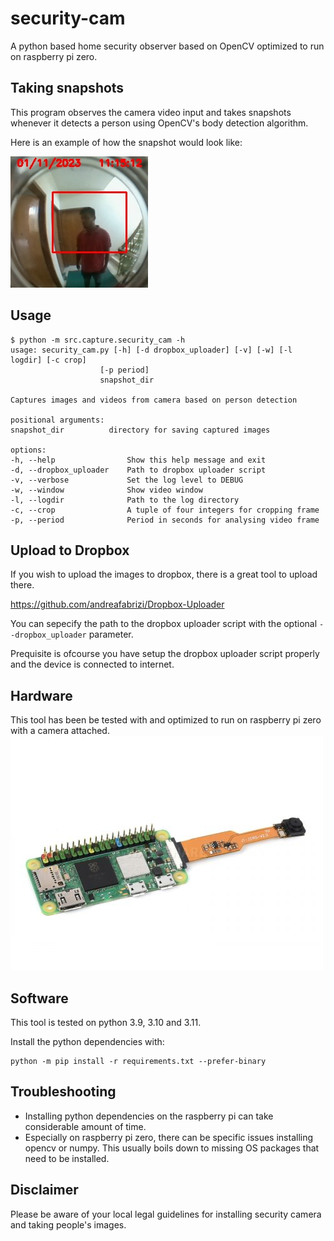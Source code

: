 # security-cam
A python based home security observer based on OpenCV optimized to run on raspberry pi zero.

## Taking snapshots

This program observes the camera video input and takes snapshots whenever it detects a person using OpenCV's body detection algorithm.

Here is an example of how the snapshot would look like:

![Example picture](/assets/images/example_detection.jpg)

## Usage

    $ python -m src.capture.security_cam -h
    usage: security_cam.py [-h] [-d dropbox_uploader] [-v] [-w] [-l logdir] [-c crop]
                        [-p period]
                        snapshot_dir

    Captures images and videos from camera based on person detection

    positional arguments:
    snapshot_dir          directory for saving captured images

    options:
    -h, --help                Show this help message and exit
    -d, --dropbox_uploader    Path to dropbox uploader script
    -v, --verbose             Set the log level to DEBUG
    -w, --window              Show video window
    -l, --logdir              Path to the log directory
    -c, --crop                A tuple of four integers for cropping frame
    -p, --period              Period in seconds for analysing video frame

## Upload to Dropbox

If you wish to upload the images to dropbox, there is a great tool to upload there.

https://github.com/andreafabrizi/Dropbox-Uploader

You can sepecify the path to the dropbox uploader script with the optional `--dropbox_uploader` parameter.

Prequisite is ofcourse you have setup the dropbox uploader script properly and the device is connected to internet.

## Hardware

This tool has been be tested with and optimized to run on raspberry pi zero with a camera attached.
![Raspberry Pi with attached camera module](/assets/images/raspberry_pi_zero_with_camera.jpg)

## Software

This tool is tested on python 3.9, 3.10 and 3.11.

Install the python dependencies with:

    python -m pip install -r requirements.txt --prefer-binary

## Troubleshooting

- Installing python dependencies on the raspberry pi can take considerable amount of time.
- Especially on raspberry pi zero, there can be specific issues installing opencv or numpy. This usually boils down to missing OS packages that need to be installed.

## Disclaimer

Please be aware of your local legal guidelines for installing security camera and taking people's images.